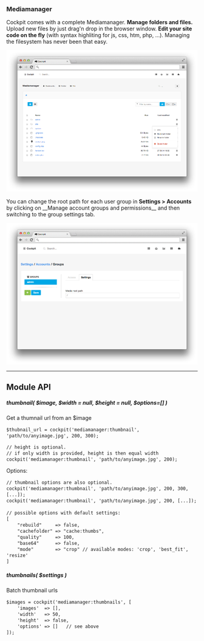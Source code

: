 ### Mediamanager

Cockpit comes with a complete Mediamanager. **Manage folders and files.** Upload new files by just drag'n drop in the browser window.
**Edit your site code on the fly** (with syntax highliting for js, css, htm, php, ...). Managing the filesystem has never been that easy.

![Mediamanager](images/mediamanager.png)


<div class="uk-alert">
    You can change the root path for each user group in <strong>Settings &gt; Accounts</strong> by clicking on <i class="uk-icon-group"></i> __Manage account groups and permissions__ and then switching to the group settings tab.
</div>

![Accounts group settings](images/accounts.groups.settings.png)


---

## Module API

##### thumbnail( $image, $width = null, $height = null, $options=[] )

Get a thumnail url from an $image

```
$thubnail_url = cockpit('mediamanager:thumbnail', 'path/to/anyimage.jpg', 200, 300);
```

```
// height is optional.
// if only width is provided, height is then equal width
cockpit('mediamanager:thumbnail', 'path/to/anyimage.jpg', 200);
```

Options:

```
// thumbnail options are also optional.
cockpit('mediamanager:thumbnail', 'path/to/anyimage.jpg', 200, 300, [...]);
cockpit('mediamanager:thumbnail', 'path/to/anyimage.jpg', 200, [...]);

// possible options with default settings:
[
    "rebuild"     => false,
    "cachefolder" => "cache:thumbs",
    "quality"     => 100,
    "base64"      => false,
    "mode"        => "crop" // available modes: 'crop', 'best_fit', 'resize'
]
```


##### thumbnails( $settings )

Batch thumbnail urls

```
$images = cockpit('mediamanager:thumbnails', [
    'images'  => [],
    'width'   => 50,
    'height'  => false,
    'options' => []   // see above
]);
```
